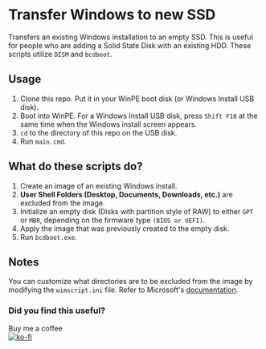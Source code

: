 # Transfer Windows to new SSD
Transfers an existing Windows installation to an empty SSD. This is useful for people who are adding a Solid State Disk with an existing HDD. These scripts utilize `DISM` and `bcdboot`.

## Usage
1. Clone this repo. Put it in your WinPE boot disk (or Windows Install USB disk).
2. Boot into WinPE. For a Windows Install USB disk, press `Shift F10` at the same time when the Windows install screen appears.
3. `cd` to the directory of this repo on the USB disk.
4. Run `main.cmd`.

## What do these scripts do?
1. Create an image of an existing Windows install.
2. **User Shell Folders (Desktop, Documents, Downloads, etc.)** are excluded from the image.
3. Initialize an empty disk (Disks with partition style of RAW) to either `GPT` or `MBR`, depending on the firmware type `(BIOS or UEFI)`. 
4. Apply the image that was previously created to the empty disk.
5. Run `bcdboot.exe`.

## Notes
You can customize what directories are to be excluded from the image by modifying the `wimscript.ini` file. Refer to Microsoft's [documentation](https://docs.microsoft.com/en-us/windows-hardware/manufacture/desktop/dism-configuration-list-and-wimscriptini-files-winnext?view=windows-11).

### Did you find this useful?
Buy me a coffee  
[![ko-fi](https://www.ko-fi.com/img/donate_sm.png)](https://ko-fi.com/aebibtech)

